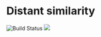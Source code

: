 
Distant similarity
=========================

<p align="left">
    <img src='https://img.shields.io/badge/-%E8%AE%B0%E5%BD%95-yellow.svg' alt="Build Status">  
    <img src='https://img.shields.io/badge/app-%E5%BE%AE%E4%BF%A1%E5%B0%8F%E7%A8%8B%E5%BA%8F-orange.svg'>
</p>
